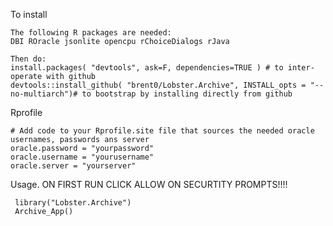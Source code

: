 To install

```
The following R packages are needed:
DBI ROracle jsonlite opencpu rChoiceDialogs rJava

Then do:
install.packages( "devtools", ask=F, dependencies=TRUE ) # to inter-operate with github
devtools::install_github( "brent0/Lobster.Archive", INSTALL_opts = "--no-multiarch")# to bootstrap by installing directly from github
```

Rprofile 

```
# Add code to your Rprofile.site file that sources the needed oracle usernames, passwords ans server
oracle.password = "yourpassword"
oracle.username = "yourusername"
oracle.server = "yourserver"
```

Usage.
ON FIRST RUN CLICK ALLOW ON SECURTITY PROMPTS!!!!

```
 library("Lobster.Archive")
 Archive_App()
 ```
 
